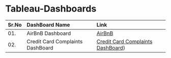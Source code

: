 # Tableau-Dashboards


| **Sr.No** | **DashBoard Name** | **Link** |
| -------------------- | :--------------------- |:---------------------------|
| 01. | AirBnB Dashboard | [AirBnB](https://public.tableau.com/app/profile/shubham3310/viz/AirBnBDashboard_16711046154050/AirBnBDashBoard) |
| 02. | Credit Card Complaints DashBoard |[Credit Card Complaints DashBoard](https://public.tableau.com/app/profile/shubham3310/viz/CreditCardComplaintsDashboard/Dashboard1)) |
